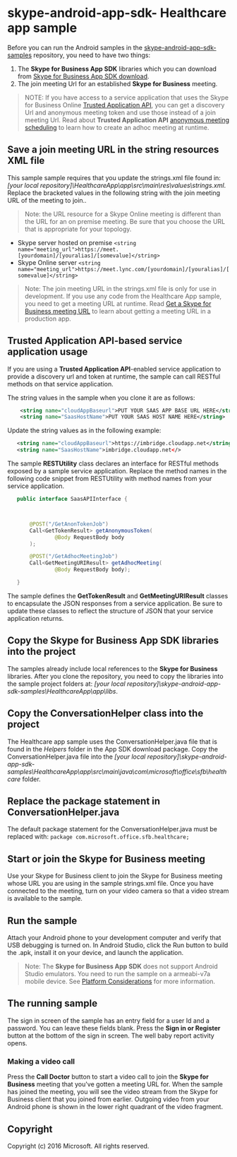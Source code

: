 # skype-android-app-sdk- Healthcare app sample


Before you can run the Android samples in the [skype-android-app-sdk-samples](https://github.com/OfficeDev/skype-android-app-sdk-samples) repository, 
you need to have two things:

1. The **Skype for Business App SDK** libraries which you can download from [Skype for Business App SDK download](http://aka.ms/sfbappsdkdownload_android). 
2. The join meeting Url for an established **Skype for Business** meeting.

>NOTE: If you have access to a service application that uses the Skype for Business Online [Trusted Application API](https://msdn.microsoft.com/en-us/skype/trusted-application-api/docs/overview), you
can get a discovery Url and anonymous meeting token and use those instead of a join meeting Url. Read about **Trusted Application API** [anonymous meeting scheduling](https://msdn.microsoft.com/en-us/skype/trusted-application-api/docs/anonymousmeetingschedule) to learn how
to create an adhoc meeting at runtime. 

## Save a join meeting URL in the string resources XML file

This sample sample requires that you update the strings.xml file found in:  _[your local repository]\\HealthcareApp\app\src\main\res\values\strings.xml_. Replace the 
bracketed values in the following string with the join meeting URL of the meeting to join..

>Note: the URL resource for a Skype Online meeting is different than the URL for an on premise meeting. Be sure that you choose the URL that is appropriate for your topology.

* Skype server hosted on premise    ``` <string name="meeting_url">https://meet.[yourdomain]/[youralias]/[somevalue]</string> ``` 
* Skype Online server ``` <string name="meeting_url">https://meet.lync.com/[yourdomain]/[youralias]/[somevalue]</string> ```

>Note: The join meeting URL in the strings.xml file is only for use in development. If you use any code from the Healthcare App sample, you need to get 
a meeting URL at runtime. Read [Get a Skype for Business meeting URL](https://msdn.microsoft.com/en-us/skype/appsdk/getmeetingurl) to learn about getting a meeting URL in a production app.


## Trusted Application API-based service application usage
If you are using a **Trusted Application API**-enabled service application to provide a discovery url and token at runtime, the sample can call RESTful methods on that service application.

The string values in the sample when you clone it are as follows:

```xml
    <string name="cloudAppBaseurl">PUT YOUR SAAS APP BASE URL HERE</string>
    <string name="SaasHostName">PUT YOUR SAAS HOST NAME HERE</string>
```

Update the string values as in the following example:

```xml
   <string name="cloudAppBaseurl">https://imbridge.cloudapp.net</string>
   <string name="SaasHostName">imbridge.cloudapp.net</>
```
 
 The sample **RESTUtility** class declares an interface for RESTful methods exposed by a sample service application. Replace the method names in the following code snippet from RESTUtility with method names
 from your service application.

 ```java
    public interface SaasAPIInterface {



        @POST("/GetAnonTokenJob")
        Call<GetTokenResult> getAnonymousToken(
                @Body RequestBody body
        );

        @POST("/GetAdhocMeetingJob")
        Call<GetMeetingURIResult> getAdhocMeeting(
                @Body RequestBody body);

    }

 ```
  
The sample defines the **GetTokenResult** and **GetMeetingURIResult** classes to encapsulate the JSON responses from a service application. Be sure to update these classes to reflect the structure of JSON that
your service application returns. 

## Copy the Skype for Business App SDK libraries into the project

The samples already include local references to the **Skype for Business** libraries. After you clone the repository, you need to copy the libraries into
the sample project folders at:  _[your local repository]\skype-android-app-sdk-samples\HealthcareApp\app\libs_. 

## Copy the ConversationHelper class into the project

The Healthcare app sample uses the ConversationHelper.java file that is found in the _Helpers_ folder in the App SDK download package. Copy the ConversationHelper.java file into the _[your local repository]\skype-android-app-sdk-samples\HealthcareApp\app\src\main\java\com\microsoft\office\sfb\healthcare_ folder.

## Replace the package statement in ConversationHelper.java
The default package statement for the ConversationHelper.java must be replaced with: ```package com.microsoft.office.sfb.healthcare;```

## Start or join the Skype for Business meeting
Use your Skype for Business client to join the Skype for Business meeting whose URL you are using in the sample strings.xml file. Once you have connected to the meeting, turn on your video camera so that a video stream is available to the sample. 

## Run the sample

Attach your Android phone to your development computer and verify that USB debugging is turned on. In Android Studio, click the Run button to build the .apk, install it on your device, and launch the application.

>Note: The **Skype for Business App SDK** does not support Android Studio emulators. You need to run the sample on a armeabi-v7a mobile device. See [Platform Considerations](https://msdn.microsoft.com/en-us/skype/appsdk/platformconsiderations) for 
more information.

## The running sample

The sign in screen of the sample has an entry field for a user Id and a password. You can leave these fields blank. Press the **Sign in or Register** button at the bottom of the sign in screen. The well baby report activity opens. 

### Making a video call

Press the **Call Doctor** button to start a video call to join the **Skype for Business** meeting that you've gotten a meeting URL for. When the sample has joined the meeting, you will see the video stream from the Skype for Business client that you joined from earlier. Outgoing video from your Android phone is shown in the lower right quadrant of the video fragment. 

## Copyright
Copyright (c) 2016 Microsoft. All rights reserved.

